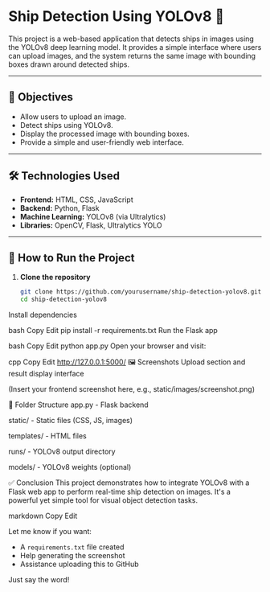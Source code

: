# Ship Detection Using YOLOv8 🚢

This project is a web-based application that detects ships in images using the YOLOv8 deep learning model. It provides a simple interface where users can upload images, and the system returns the same image with bounding boxes drawn around detected ships.

---

## 🎯 Objectives

- Allow users to upload an image.
- Detect ships using YOLOv8.
- Display the processed image with bounding boxes.
- Provide a simple and user-friendly web interface.

---

## 🛠️ Technologies Used

- **Frontend:** HTML, CSS, JavaScript  
- **Backend:** Python, Flask  
- **Machine Learning:** YOLOv8 (via Ultralytics)  
- **Libraries:** OpenCV, Flask, Ultralytics YOLO

---

## 🚀 How to Run the Project

1. **Clone the repository**  
   ```bash
   git clone https://github.com/yourusername/ship-detection-yolov8.git
   cd ship-detection-yolov8
Install dependencies

bash
Copy
Edit
pip install -r requirements.txt
Run the Flask app

bash
Copy
Edit
python app.py
Open your browser and visit:

cpp
Copy
Edit
http://127.0.0.1:5000/
🖼️ Screenshots
Upload section and result display interface

(Insert your frontend screenshot here, e.g., static/images/screenshot.png)

📁 Folder Structure
app.py - Flask backend

static/ - Static files (CSS, JS, images)

templates/ - HTML files

runs/ - YOLOv8 output directory

models/ - YOLOv8 weights (optional)

✅ Conclusion
This project demonstrates how to integrate YOLOv8 with a Flask web app to perform real-time ship detection on images. It's a powerful yet simple tool for visual object detection tasks.

markdown
Copy
Edit

Let me know if you want:
- A `requirements.txt` file created
- Help generating the screenshot
- Assistance uploading this to GitHub

Just say the word!
